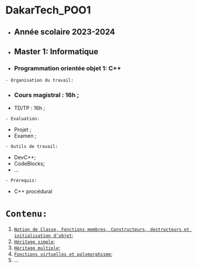 # DakarTech_POO1
 * ##  Année scolaire 2023-2024  
 * ##  Master 1: Informatique
 * ###  Programmation orientée objet 1: C++
 
 ``` - Organisation du travail: ```
 * ### Cours magistral : 16h ;
 * TD/TP : 16h ;
 
``` - Evaluation: ```
 * Projet ;
 * Examen ;
 
``` - Outils de travail: ```
 * DevC++;
 * CodeBlocks;
 * ...
   
``` - Prérequis: ```
 * C++ procédural
 
 # ``` Contenu: ```
 1. [`Notion de Classe, Fonctions membres, Constructeurs, destructeurs et initialisation d’objet`](https://github.com/pape-barro/DakarTech_POO1/blob/main/cours-dt-p5.pdf);
 2. [`Héritage simple`](https://github.com/pape-barro/DakarTech_POO1/blob/main/cours-dt-p6.pdf);
 3. [`Héritage multiple`](https://github.com/pape-barro/DakarTech_POO1/blob/main/cours-dt-p7.pdf);
 4. [`Fonctions virtuelles et polymorphisme`](https://github.com/pape-barro/DakarTech_POO1/blob/main/cours-dt-p8.pdf);
 5. ...
